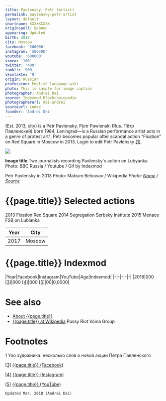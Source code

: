 ```yaml
---
title: Pavlensky, Petr (artist)
permalink: pavlensky-petr-artist
layout: default
shortname: XXXXXXXXX
originspell: Шаблон
appearing: Updated
birth: 2018
city: Moscow
facebook: '500000'
instagram: '500500'
youtube: '600000'
vimeo: '100'
twitter: '400'
tumblr: '900'
vkontakte: '0'
origin: Russian
profession: English language wiki
photo: This is sample for image caption
photographer: Andrei Dei
source: Indexmod Blockchainpedia
photographerurl: dei-andrei
sourceurl: index
founder: 'Andrei Dei'
---
```


(Est. 2013, city) is a Petr Pavlensky, Pjotr Pawlenski (Rus. Пётр Павленский) born 1984, Leningrad—is a Russian performance artist acts in a genre of protest art1. Petr becomes popular after scandal action “Fixation” on Red Square in Moscow in 2013. Login to edit Petr Pavlensky <span id="a1">[\[1\]](#f1)</span>.

![](/encyclopedia/images/image-name.jpg)

**Image title**
Two journalists recording Pavlensky's action on Lubyanka
Photo: BBC Russia / Youtube / Gif by Indexmod

Petr Pavlensky in 2013
Photo: Maksim Belousov / Wikipedia
*Photo: [Name](index) / [Source](index)*

# {{page.title}} Selected actions
 2013	 Fixation	 Red Square
 2014	 Segregation	 Serbsky Institute
 2015	 Menace	 FSB on Lubianka


|Year|City|
|-|-|
|2017|Moscow|

# {{page.title}} Indexmod

|Year|Facebook|Instagram|YouTube|Age|Indexmod|
|-|-|-|-|-|
|2018|000 <span id="a3">[\[3\]](#f3)</span>|000 <span id="a4">[\[4\]](#f4)</span>|000 <span id="a5">[\[5\]](#f5)</span>|00|0,0000|


# See also

+ [About {{page.title}}](index)
+ [{{page.title}} at Wikipedia](index)
Pussy Riot
Voina Group

# Footnotes

1 Ухо художника: несколько слов о новой акции Петра Павленского

[[3]](#a3) <span id="f3"></span> [{{page.title}} (Facebook)](index)

[[4]](#a4) <span id="f4"></span> [{{page.title}} (Instagram)](index)

[[5]](#a5) <span id="f5"></span> [{{page.title}} (YouTube)](index)

`Updated Mar. 2018 (Andrei Dei)`
